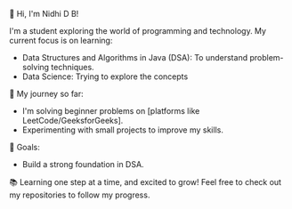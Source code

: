 👋 Hi, I'm Nidhi D B!

I'm a student exploring the world of programming and technology. My current focus is on learning:
- Data Structures and Algorithms in Java (DSA): To understand problem-solving techniques.
- Data Science: Trying to explore the concepts

🌟 My journey so far:
- I'm solving beginner problems on [platforms like LeetCode/GeeksforGeeks].
- Experimenting with small projects to improve my skills.

🎯 Goals:
- Build a strong foundation in DSA.

📚 Learning one step at a time, and excited to grow! Feel free to check out my repositories to follow my progress.
